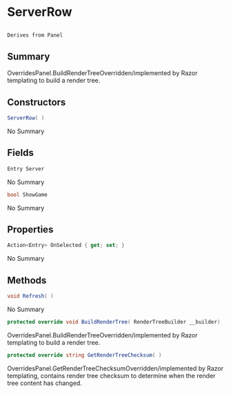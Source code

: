 # ServerRow

## 
```c#
Derives from Panel
```

## Summary

OverridesPanel.BuildRenderTreeOverridden/implemented by Razor templating to build a render tree.
## Constructors

```c#
ServerRow( ) 
```
No Summary
## Fields

```c#
Entry Server
```
No Summary
```c#
bool ShowGame
```
No Summary
## Properties

```c#
Action<Entry> OnSelected { get; set; } 
```
No Summary
## Methods

```c#
void Refresh( ) 
```
No Summary
```c#
protected override void BuildRenderTree( RenderTreeBuilder __builder) 
```
OverridesPanel.BuildRenderTreeOverridden/implemented by Razor templating to build a render tree.
```c#
protected override string GetRenderTreeChecksum( ) 
```
OverridesPanel.GetRenderTreeChecksumOverridden/implemented by Razor templating, contains render tree checksum to determine when the render tree content has changed.
